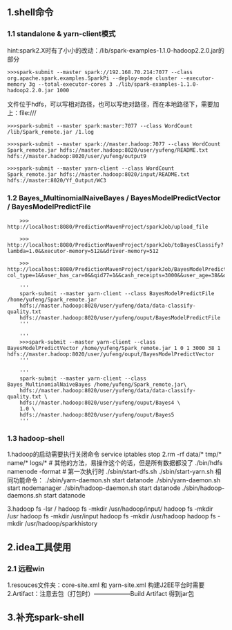## 1.shell命令

### 1.1 standalone & yarn-client模式

hint:spark2.X时有了小小的改动：/lib/spark-examples-1.1.0-hadoop2.2.0.jar的部分
```
>>>spark-submit --master spark://192.168.70.214:7077 --class org.apache.spark.examples.SparkPi --deploy-mode cluster --executor-memory 3g --total-executor-cores 3 ./lib/spark-examples-1.1.0-hadoop2.2.0.jar 1000
```

文件位于hdfs，可以写相对路径，也可以写绝对路径，而在本地路径下，需要加上：file:///
```
>>>spark-submit --master spark:master:7077 --class WordCount /lib/Spark_remote.jar /1.log
```

```
>>>spark-submit --master spark://master.hadoop:7077 --class WordCount Spark_remote.jar hdfs://master.hadoop:8020/user/yufeng/README.txt hdfs://master.hadoop:8020/user/yufeng/output9
```

```
>>>spark-submit --master yarn-client --class WordCount Spark_remote.jar hdfs://master.hadoop:8020/input/README.txt hdfs://master:8020/Yf_Output/WC3
```

### 1.2 Bayes_MultinomialNaiveBayes / BayesModelPredictVector / BayesModelPredictFile

```
    >>> http://localhost:8080/PredictionMavenProject/sparkJob/upload_file

    >>> http://localhost:8080/PredictionMavenProject/sparkJob/toBayesClassify?lambda=1.0&&xecutor-memory=512&&driver-memory=512

    >>> http://localhost:8080/PredictionMavenProject/sparkJob/BayesModelPredictVector?col_type=1&&user_has_car=0&&qid77=1&&cash_receipts=3000&&user_age=38&&qid122=1
```
```
    '''
    spark-submit --master yarn-client --class BayesModelPredictFile /home/yufeng/Spark_remote.jar
    hdfs://master.hadoop:8020/user/yufeng/data/data-classify-quality.txt
    hdfs://master.hadoop:8020/user/yufeng/ouput/BayesModelPredictFile
    '''
```

```
    '''
    >>>spark-submit --master yarn-client --class BayesModelPredictVector /home/yufeng/Spark_remote.jar 1 0 1 3000 38 1 hdfs://master.hadoop:8020/user/yufeng/ouput/BayesModelPredictVector
    '''
```

```
    '''
    spark-submit --master yarn-client --class Bayes_MultinomialNaiveBayes /home/yufeng/Spark_remote.jar\
    hdfs://master.hadoop:8020/user/yufeng/data/data-classify-quality.txt \
    hdfs://master.hadoop:8020/user/yufeng/ouput/Bayes4 \
    1.0 \
    hdfs://master.hadoop:8020/user/yufeng/ouput/Bayes5
    '''
```

### 1.3 hadoop-shell
1.hadoop的启动需要执行关闭命令 service iptables stop
2.rm -rf data/* tmp/* name/* logs/* # 其他的方法，易操作这个的话，但是所有数据都没了
  ./bin/hdfs namenode -format # 第一次执行时
  ./sbin/start-dfs.sh ./sbin/start-yarn.sh
  相同功能命令：
 ./sbin/yarn-daemon.sh start datanode
 ./sbin/yarn-daemon.sh start nodemanager
 ./sbin/hadoop-daemon.sh start datanode
 ./sbin/hadoop-daemons.sh start datanode

3.hadoop fs -lsr /
  hadoop fs -mkdir /usr/hadoop/input/
  hadoop fs -mkdir /usr
  hadoop fs -mkdir /usr/input
  hadoop fs -mkdir /usr/hadoop
  hadoop fs -mkdir /usr/hadoop/sparkhistory

## 2.idea工具使用
### 2.1 远程win
1.resouces文件夹：core-site.xml 和 yarn-site.xml 构建J2EE平台时需要
2.Artifact：注意去包（打包时）——————Build Artifact 得到jar包

## 3.补充spark-shell



